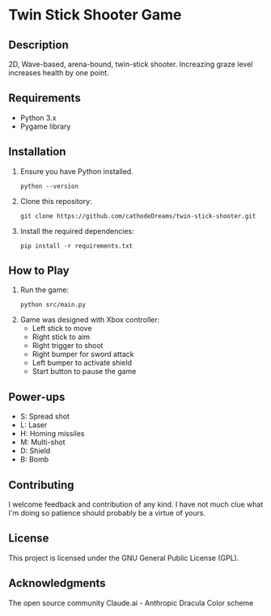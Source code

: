 # Twin Stick Shooter Game

## Description

2D, Wave-based, arena-bound, twin-stick shooter. Increazing graze level increases health by one point.

## Requirements

- Python 3.x
- Pygame library

## Installation

1. Ensure you have Python installed.
   ```
   python --version
   ```
2. Clone this repository:
   ```
   git clone https://github.com/cathodeDreams/twin-stick-shooter.git
   ```
4. Install the required dependencies:
   ```
   pip install -r requirements.txt
   ```

## How to Play

1. Run the game:
   ```
   python src/main.py
   ```
2. Game was designed with Xbox controller:
   - Left stick to move
   - Right stick to aim
   - Right trigger to shoot
   - Right bumper for sword attack
   - Left bumper to activate shield
   - Start button to pause the game

## Power-ups

- S: Spread shot
- L: Laser
- H: Homing missiles
- M: Multi-shot
- D: Shield
- B: Bomb

## Contributing

I welcome feedback and contribution of any kind. I have not much clue what I'm doing so patience should probably be a virtue of yours.

## License

This project is licensed under the GNU General Public License (GPL). 

## Acknowledgments

The open source community
Claude.ai - Anthropic
Dracula Color scheme